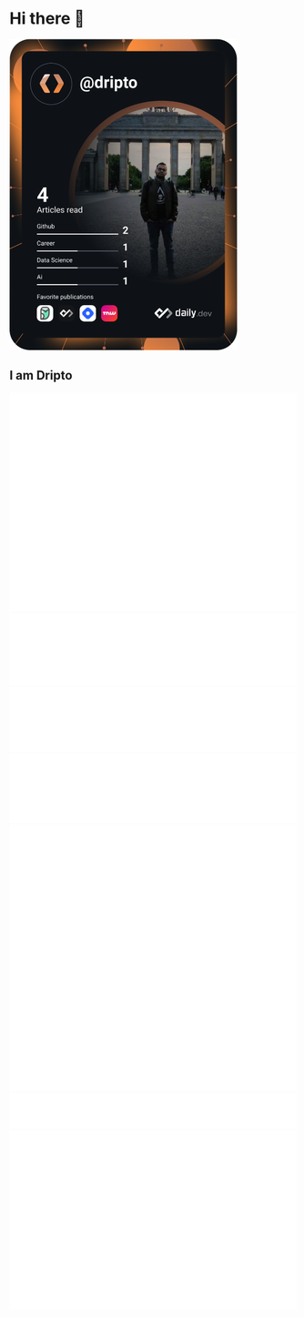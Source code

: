 # Hi there 👋

<div align="left">
<a href="https://app.daily.dev/dripto"><img src="https://github.com/driptaroop/driptaroop/blob/main/devcard.svg" width="400" alt="Driptaroop Das's Dev Card"/></a>
</div>

## I am Dripto

![Metrics](https://raw.githubusercontent.com/driptaroop/driptaroop/main/github-metrics.svg)
![language](https://raw.githubusercontent.com/driptaroop/driptaroop/main/language.svg)
![achievements](https://raw.githubusercontent.com/driptaroop/driptaroop/main/achievements.svg)
![habits](https://raw.githubusercontent.com/driptaroop/driptaroop/main/habits.svg)
![stackoverflow](https://raw.githubusercontent.com/driptaroop/driptaroop/main/stackoverflow.svg)
![twitter](https://raw.githubusercontent.com/driptaroop/driptaroop/main/twitter.svg)
![wakatime](https://raw.githubusercontent.com/driptaroop/driptaroop/main/wakatime.svg)